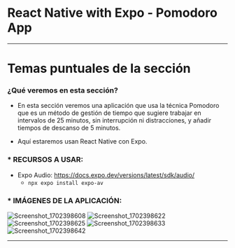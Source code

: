 # React Native with Expo - Pomodoro App

---

# Temas puntuales de la sección

### ¿Qué veremos en esta sección?

- En esta sección veremos una aplicación que usa la técnica Pomodoro que es un método de gestión de tiempo que sugiere trabajar en intervalos de 25 minutos, sin interrupción ni distracciones, y añadir tiempos de descanso de 5 minutos.

- Aquí estaremos usan React Native con Expo.

### \* RECURSOS A USAR:

- Expo Audio: https://docs.expo.dev/versions/latest/sdk/audio/
  - `npx expo install expo-av`

### \* IMÁGENES DE LA APLICACIÓN:

![Screenshot_1702398608]("./screenshotsApp/Screenshot_1702398608.png")
![Screenshot_1702398622]("./screenshotsApp/Screenshot_1702398622.png")
![Screenshot_1702398625]("./screenshotsApp/Screenshot_1702398625.png")
![Screenshot_1702398633]("./screenshotsApp/Screenshot_1702398633.png")
![Screenshot_1702398642]("./screenshotsApp/Screenshot_1702398642.png")

---
